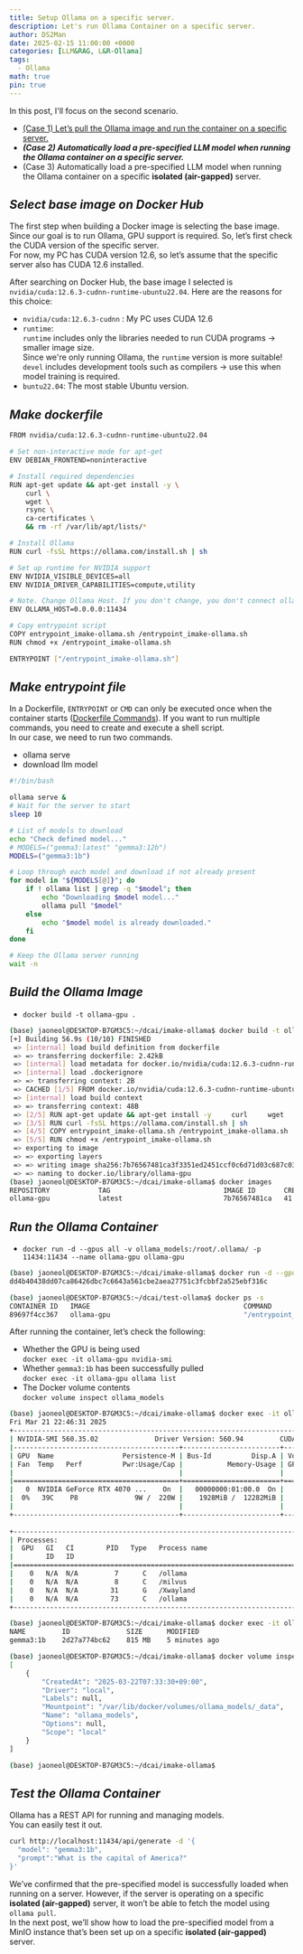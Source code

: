 ```yaml
---
title: Setup Ollama on a specific server.
description: Let's run Ollama Container on a specific server.
author: DS2Man
date: 2025-02-15 11:00:00 +0000
categories: [LLM&RAG, L&R-Ollama]
tags:
  - Ollama
math: true
pin: true
---
```


In this post, I'll focus on the second scenario.

- [(Case 1) Let’s pull the Ollama image and run the container on a specific server.](/posts/Ollama4)
- _**(Case 2) Automatically load a pre-specified LLM model when running the Ollama container on a specific server.**_
- (Case 3) Automatically load a pre-specified LLM model when running the Ollama container on a specific **isolated (air-gapped)** server.

## *Select base image on Docker Hub*

The first step when building a Docker image is selecting the base image. Since our goal is to run Ollama, GPU support is required. So, let’s first check the CUDA version of the specific server.   
For now, my PC has CUDA version 12.6, so let’s assume that the specific server also has CUDA 12.6 installed.

<!--
docker image 만들때 맨 처음 하는 거는 base image를 선정하는 것이다. 우리는 ollama를 실행 시킬 목적이므로 gpu가 구동되어야한다. 그래서 specific server의 cuda 버전을 확인해 보도록하자.
우선 내 PC의 CUDA 버전은 12.6이므로 specific server의 cuda 버전도 동일하게 12.6이라고 가정하자.
-->

After searching on Docker Hub, the base image I selected is `nvidia/cuda:12.6.3-cudnn-runtime-ubuntu22.04`. Here are the reasons for this choice:    
-  `nvidia/cuda:12.6.3-cudnn` : My PC uses CUDA 12.6
- `runtime`:   
     `runtime` includes only the libraries needed to run CUDA programs → smaller image size.  
     Since we're only running Ollama, the `runtime` version is more suitable!   
     `devel` includes development tools such as compilers → use this when model training is required.       
- `buntu22.04`: The most stable Ubuntu version.
  
<!--
DOCKER HUB에서 검색후 내가 선정한 BASE IMAGE는  `nvidia/cuda:12.6.3-cudnn-runtime-ubuntu22.04`이다.  다음과 같은 이유로 선정했다.
- `nvidia/cuda:12.6.3-cudnn` : 나의 PC의 CUDA는 12.6 
- runtime
  > runtime : CUDA 프로그램을 실행하는 데 필요한 라이브러리만 포함 → 이미지 크기가 작음.  Ollama를 실행하기만 한다면 -runtime 버전이 더 적합!
  > devel : 컴파일러 등 개발 도구 포함 → 모델 학습이 필요한 경우 사용.
- ubuntu22.04 : 가장 안정적인 ubunut 버전
-->

## *Make dockerfile*

```bash
FROM nvidia/cuda:12.6.3-cudnn-runtime-ubuntu22.04

# Set non-interactive mode for apt-get
ENV DEBIAN_FRONTEND=noninteractive

# Install required dependencies
RUN apt-get update && apt-get install -y \
    curl \
    wget \
    rsync \
    ca-certificates \
    && rm -rf /var/lib/apt/lists/*

# Install Ollama
RUN curl -fsSL https://ollama.com/install.sh | sh

# Set up runtime for NVIDIA support
ENV NVIDIA_VISIBLE_DEVICES=all
ENV NVIDIA_DRIVER_CAPABILITIES=compute,utility

# Note. Change Ollama Host. If you don't change, you don't connect ollama outside ollama container.
ENV OLLAMA_HOST=0.0.0.0:11434

# Copy entrypoint script
COPY entrypoint_imake-ollama.sh /entrypoint_imake-ollama.sh
RUN chmod +x /entrypoint_imake-ollama.sh

ENTRYPOINT ["/entrypoint_imake-ollama.sh"]
```

## *Make entrypoint file*

In a Dockerfile, `ENTRYPOINT` or `CMD` can only be executed once when the container starts ([Dockerfile Commands](/posts/Docker-Understanding4)). If you want to run multiple commands, you need to create and execute a shell script.     
In our case, we need to run two commands.   
- ollama serve
- download llm model

<!--
dockerfile에서 entrypoint 또는 CMD는 컨테이너가 실행될 때 한번만 실행이 가능하다.([Dockerfile Commands](/posts/Docker-Understanding4)) 만약에 어려개의 명령어를 사용하고 싶으면 쉘 스크립트를 만들어서 실행해야 한다. 우리는 두가지 명령어가 필요하다.
- ollama serve
- download llm model
-->

```bash
#!/bin/bash

ollama serve &
# Wait for the server to start
sleep 10

# List of models to download
echo "Check defined model..."
# MODELS=("gemma3:latest" "gemma3:12b")
MODELS=("gemma3:1b")

# Loop through each model and download if not already present
for model in "${MODELS[@]}"; do
    if ! ollama list | grep -q "$model"; then
        echo "Downloading $model model..."
        ollama pull "$model"
    else
        echo "$model model is already downloaded."
    fi
done

# Keep the Ollama server running
wait -n
```

## *Build the Ollama Image*

- `docker build -t ollama-gpu .`

```bash
(base) jaoneol@DESKTOP-B7GM3C5:~/dcai/imake-ollama$ docker build -t ollama-gpu .
[+] Building 56.9s (10/10) FINISHED                                                                                                                                       docker:default
 => [internal] load build definition from dockerfile                                                                                                                                0.0s
 => => transferring dockerfile: 2.42kB                                                                                                                                              0.0s
 => [internal] load metadata for docker.io/nvidia/cuda:12.6.3-cudnn-runtime-ubuntu22.04                                                                                             0.7s
 => [internal] load .dockerignore                                                                                                                                                   0.0s
 => => transferring context: 2B                                                                                                                                                     0.0s
 => CACHED [1/5] FROM docker.io/nvidia/cuda:12.6.3-cudnn-runtime-ubuntu22.04@sha256:5f0d2d827f6436b3cb7468fd8acbdc8c1d41261614e579ae49afe6141da51133                                0.0s
 => [internal] load build context                                                                                                                                                   0.0s
 => => transferring context: 48B                                                                                                                                                    0.0s
 => [2/5] RUN apt-get update && apt-get install -y     curl     wget     rsync     ca-certificates     && rm -rf /var/lib/apt/lists/*                                              14.1s
 => [3/5] RUN curl -fsSL https://ollama.com/install.sh | sh                                                                                                                        38.1s
 => [4/5] COPY entrypoint_imake-ollama.sh /entrypoint_imake-ollama.sh                                                                                                               0.0s
 => [5/5] RUN chmod +x /entrypoint_imake-ollama.sh                                                                                                                                  0.2s
 => exporting to image                                                                                                                                                              3.5s
 => => exporting layers                                                                                                                                                             3.5s
 => => writing image sha256:7b76567481ca3f3351ed2451ccf0c6d71d03c687c0330eebf8f5bd5d1e63e1f0                                                                                        0.0s
 => => naming to docker.io/library/ollama-gpu                                                                                                                                       0.0s
(base) jaoneol@DESKTOP-B7GM3C5:~/dcai/imake-ollama$ docker images
REPOSITORY            TAG                            IMAGE ID       CREATED          SIZE
ollama-gpu            latest                         7b76567481ca   41 seconds ago   6.64GB
```

## *Run the Ollama Container*

- `docker run -d --gpus all -v ollama_models:/root/.ollama/ -p 11434:11434 --name ollama-gpu ollama-gpu`

```bash
(base) jaoneol@DESKTOP-B7GM3C5:~/dcai/imake-ollama$ docker run -d --gpus all -v ollama_models:/root/.ollama/ -p 11434:11434 --name ollama-gpu ollama-gpu
dd4b40438dd07ca86426dbc7c6643a561cbe2aea27751c3fcbbf2a525ebf316c

(base) jaoneol@DESKTOP-B7GM3C5:~/dcai/test-ollama$ docker ps -s
CONTAINER ID   IMAGE                                      COMMAND                  CREATED          STATUS                  PORTS                                                                                      NAMES               SIZE
89697f4cc367   ollama-gpu                                 "/entrypoint_imake-o…"   25 minutes ago   Up 25 minutes           0.0.0.0:11434->11434/tcp, :::11434->11434/tcp                                              ollama-gpu          20.2kB (virtual 6.64GB)
```

After running the container, let’s check the following:    
- Whether the GPU is being used   
  `docker exec -it ollama-gpu nvidia-smi`
- Whether `gemma3:1b` has been successfully pulled    
  `docker exec -it ollama-gpu ollama list`
- The Docker volume contents    
  `docker volume inspect ollama_models`

```bash
(base) jaoneol@DESKTOP-B7GM3C5:~/dcai/imake-ollama$ docker exec -it ollama-gpu nvidia-smi
Fri Mar 21 22:46:31 2025
+-----------------------------------------------------------------------------------------+
| NVIDIA-SMI 560.35.02              Driver Version: 560.94         CUDA Version: 12.6     |
|-----------------------------------------+------------------------+----------------------+
| GPU  Name                 Persistence-M | Bus-Id          Disp.A | Volatile Uncorr. ECC |
| Fan  Temp   Perf          Pwr:Usage/Cap |           Memory-Usage | GPU-Util  Compute M. |
|                                         |                        |               MIG M. |
|=========================================+========================+======================|
|   0  NVIDIA GeForce RTX 4070 ...    On  |   00000000:01:00.0  On |                  N/A |
|  0%   39C    P8              9W /  220W |    1928MiB /  12282MiB |      0%      Default |
|                                         |                        |                  N/A |
+-----------------------------------------+------------------------+----------------------+
  
+-----------------------------------------------------------------------------------------+
| Processes:                                                                              |
|  GPU   GI   CI        PID   Type   Process name                              GPU Memory |
|        ID   ID                                                               Usage      |
|=========================================================================================|
|    0   N/A  N/A         7      C   /ollama                                     N/A      |
|    0   N/A  N/A         8      C   /milvus                                     N/A      |
|    0   N/A  N/A        31      G   /Xwayland                                   N/A      |
|    0   N/A  N/A        73      C   /ollama                                     N/A      |
+-----------------------------------------------------------------------------------------+

(base) jaoneol@DESKTOP-B7GM3C5:~/dcai/imake-ollama$ docker exec -it ollama-gpu ollama list
NAME         ID              SIZE      MODIFIED
gemma3:1b    2d27a774bc62    815 MB    5 minutes ago

(base) jaoneol@DESKTOP-B7GM3C5:~/dcai/imake-ollama$ docker volume inspect ollama_models
[
    {
        "CreatedAt": "2025-03-22T07:33:30+09:00",
        "Driver": "local",
        "Labels": null,
        "Mountpoint": "/var/lib/docker/volumes/ollama_models/_data",
        "Name": "ollama_models",
        "Options": null,
        "Scope": "local"
    }
]

(base) jaoneol@DESKTOP-B7GM3C5:~/dcai/imake-ollama$
```

## *Test the Ollama Container*

Ollama has a REST API for running and managing models.  
You can easily test it out.

```bash
curl http://localhost:11434/api/generate -d '{
  "model": "gemma3:1b",
  "prompt":"What is the capital of America?"
}'
```

We’ve confirmed that the pre-specified model is successfully loaded when running on a server. However, if the server is operating on a specific **isolated (air-gapped)** server, it won’t be able to fetch the model using `ollama pull`.    
In the next post, we’ll show how to load the pre-specified model from a MinIO instance that’s been set up on a specific **isolated (air-gapped)** server.
<!--
서버에서 운영할 때 미리 지정한 model을 정상적으로 가져오는 것을 확인해 봤다. 그런데 만약 폐쇄망에서 운영되는 서버일 경우 직접 ollama pull을 통해서 모델을 가져올 수 없다. 
다음 글에서는 미리 지정한 model을 폐쇄망의 Minio에 등록된 모델을 통해서 미리 지정한 model을 가져오게 하겠다.
-->
